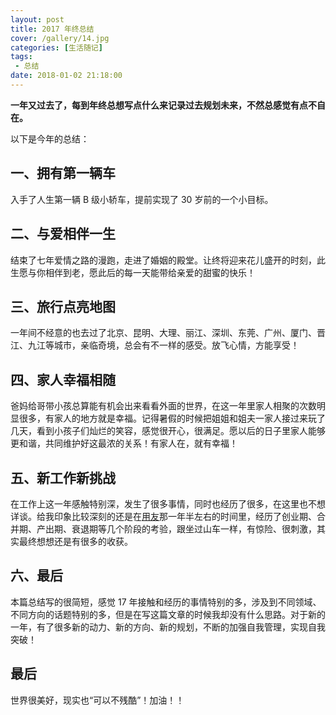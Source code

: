 ```yaml
---
layout: post
title: 2017 年终总结
cover: /gallery/14.jpg
categories: [生活随记]
tags: 
 - 总结
date: 2018-01-02 21:18:00
---
```


**一年又过去了，每到年终总想写点什么来记录过去规划未来，不然总感觉有点不自在。**

以下是今年的总结：

## 一、拥有第一辆车

入手了人生第一辆 B 级小轿车，提前实现了 30 岁前的一个小目标。

## 二、与爱相伴一生

结束了七年爱情之路的漫跑，走进了婚姻的殿堂。让终将迎来花儿盛开的时刻，此生愿与你相伴到老，愿此后的每一天能带给亲爱的甜蜜的快乐！

## 三、旅行点亮地图

一年间不经意的也去过了北京、昆明、大理、丽江、深圳、东莞、广州、厦门、晋江、九江等城市，亲临奇境，总会有不一样的感受。放飞心情，方能享受！

<!--more-->

## 四、家人幸福相随

爸妈给哥带小孩总算能有机会出来看看外面的世界，在这一年里家人相聚的次数明显很多，有家人的地方就是幸福。记得暑假的时候把姐姐和姐夫一家人接过来玩了几天，看到小孩子们灿烂的笑容，感觉很开心，很满足。愿以后的日子里家人能够更和谐，共同维护好这最浓的关系！有家人在，就有幸福！

## 五、新工作新挑战

在工作上这一年感触特别深，发生了很多事情，同时也经历了很多，在这里也不想详谈。给我印象比较深刻的还是在[用友](http://www.yonyou.com/)那一年半左右的时间里，经历了创业期、合并期、产出期、衰退期等几个阶段的考验，跟坐过山车一样，有惊险、很刺激，其实最终想想还是有很多的收获。

## 六、最后

本篇总结写的很简短，感觉 17 年接触和经历的事情特别的多，涉及到不同领域、不同方向的话题特别的多，但是在写这篇文章的时候我却没有什么思路。对于新的一年，有了很多新的动力、新的方向、新的规划，不断的加强自我管理，实现自我突破！

## 最后

世界很美好，现实也“可以不残酷”！加油！！
